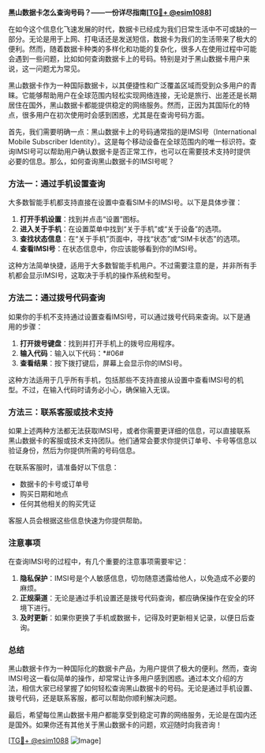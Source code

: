 **黑山数据卡怎么查询号码？——一份详尽指南[[TG💪+ @esim1088](https://t.me/s/esim1088)]**

在如今这个信息化飞速发展的时代，数据卡已经成为我们日常生活中不可或缺的一部分。无论是用于上网、打电话还是发送短信，数据卡为我们的生活带来了极大的便利。然而，随着数据卡种类的多样化和功能的复杂化，很多人在使用过程中可能会遇到一些问题，比如如何查询数据卡上的号码。特别是对于黑山数据卡用户来说，这一问题尤为常见。

黑山数据卡作为一种国际数据卡，以其便捷性和广泛覆盖区域而受到众多用户的青睐。它能够帮助用户在全球范围内轻松实现网络连接，无论是旅行、出差还是长期居住在国外，黑山数据卡都能提供稳定的网络服务。然而，正因为其国际化的特点，很多用户在初次使用时会感到困惑，尤其是在查询号码方面。

首先，我们需要明确一点：黑山数据卡上的号码通常指的是IMSI号（International Mobile Subscriber Identity）。这是每个移动设备在全球范围内的唯一标识符。查询IMSI号可以帮助用户确认数据卡是否正常工作，也可以在需要技术支持时提供必要的信息。那么，如何查询黑山数据卡的IMSI号呢？

### 方法一：通过手机设置查询

大多数智能手机都支持直接在设置中查看SIM卡的IMSI号。以下是具体步骤：

1. **打开手机设置**：找到并点击“设置”图标。
2. **进入关于手机**：在设置菜单中找到“关于手机”或“关于设备”的选项。
3. **查找状态信息**：在“关于手机”页面中，寻找“状态”或“SIM卡状态”的选项。
4. **查看IMSI号**：在状态信息中，你应该能够看到你的IMSI号。

这种方法简单快捷，适用于大多数智能手机用户。不过需要注意的是，并非所有手机都会显示IMSI号，这取决于手机的操作系统和型号。

### 方法二：通过拨号代码查询

如果你的手机不支持通过设置查看IMSI号，可以通过拨号代码来查询。以下是通用的步骤：

1. **打开拨号键盘**：找到并打开手机上的拨号应用程序。
2. **输入代码**：输入以下代码：*#06#
3. **查看结果**：按下拨打键后，屏幕上会显示你的IMSI号。

这种方法适用于几乎所有手机，包括那些不支持直接从设置中查看IMSI号的机型。不过，在输入代码时请务必小心，确保输入无误。

### 方法三：联系客服或技术支持

如果上述两种方法都无法获取IMSI号，或者你需要更详细的信息，可以直接联系黑山数据卡的客服或技术支持团队。他们通常会要求你提供订单号、卡号等信息以验证身份，然后为你提供所需的号码信息。

在联系客服时，请准备好以下信息：
- 数据卡的卡号或订单号
- 购买日期和地点
- 任何其他相关的购买凭证

客服人员会根据这些信息快速为你提供帮助。

### 注意事项

在查询IMSI号的过程中，有几个重要的注意事项需要牢记：

1. **隐私保护**：IMSI号是个人敏感信息，切勿随意透露给他人，以免造成不必要的麻烦。
2. **正规渠道**：无论是通过手机设置还是拨号代码查询，都应确保操作在安全的环境下进行。
3. **及时更新**：如果你更换了手机或数据卡，记得及时更新相关记录，以便日后查询。

### 总结

黑山数据卡作为一种国际化的数据卡产品，为用户提供了极大的便利。然而，查询IMSI号这一看似简单的操作，却常常让许多用户感到困惑。通过本文介绍的方法，相信大家已经掌握了如何轻松查询黑山数据卡的号码。无论是通过手机设置、拨号代码，还是联系客服，都可以帮助你顺利解决问题。

最后，希望每位黑山数据卡用户都能享受到稳定可靠的网络服务，无论是在国内还是国外。如果你还有其他关于黑山数据卡的问题，欢迎随时向我咨询！

[[TG💪+ @esim1088](https://t.me/s/esim1088) ![Image](https://i.postimg.cc/4NQfJmqS/Snipaste-2025-05-13-00-14-12.png)]